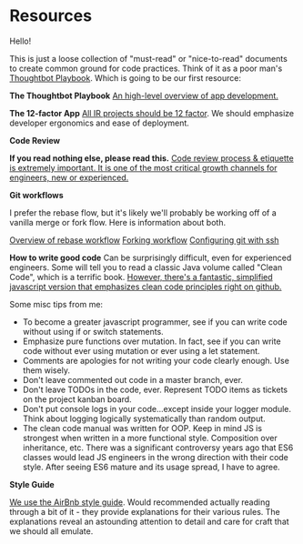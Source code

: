 # Resources

Hello!

This is just a loose collection of "must-read" or "nice-to-read" documents to create common ground for code practices. Think of it as a poor man's [Thoughtbot Playbook](https://thoughtbot.com/playbook). Which is going to be our first resource:

**The Thoughtbot Playbook**
[An high-level overview of app development.](https://thoughtbot.com/playbook)

**The 12-factor App**
[All IR projects should be 12 factor](https://12factor.net/). We should emphasize developer ergonomics and ease of deployment.

**Code Review**

**If you read nothing else, please read this.** [Code review process & etiquette is extremely important. It is one of the most critical growth channels for engineers, new or experienced.](https://hypothes.is/blog/code-review-in-remote-teams/)

**Git workflows**

I prefer the rebase flow, but it's likely we'll probably be working off of a vanilla merge or fork flow. Here is information about both.

[Overview of rebase workflow](https://www.atlassian.com/git/tutorials/merging-vs-rebasing)
[Forking workflow](https://www.atlassian.com/git/tutorials/comparing-workflows/forking-workflow)
[Configuring git with ssh](https://help.github.com/articles/generating-a-new-ssh-key-and-adding-it-to-the-ssh-agent/)

**How to write good code**
Can be surprisingly difficult, even for experienced engineers. Some will tell you to read a classic Java volume called "Clean Code", which is a terrific book. [However, there's a fantastic, simplified javascript version that emphasizes clean code principles right on github.](https://github.com/ryanmcdermott/clean-code-javascript)

Some misc tips from me:
 - To become a greater javascript programmer, see if you can write code without using if or switch statements.
 - Emphasize pure functions over mutation. In fact, see if you can write code without ever using mutation or ever using a let statement.
 - Comments are apologies for not writing your code clearly enough. Use them wisely.
 - Don't leave commented out code in a master branch, ever.
 - Don't leave TODOs in the code, ever. Represent TODO items as tickets on the project kanban board.
 - Don't put console logs in your code...except inside your logger module. Think about logging logically systematically than random output.
 - The clean code manual was written for OOP. Keep in mind JS is strongest when written in a more functional style. Composition over inheritance, etc. There was a significant controversy years ago that ES6 classes would lead JS engineers in the wrong direction with their code style. After seeing ES6 mature and its usage spread, I have to agree.

**Style Guide**

[We use the AirBnb style guide](https://github.com/airbnb/javascript). Would recommended actually reading through a bit of it - they provide explanations for their various rules. The explanations reveal an astounding attention to detail and care for craft that we should all emulate.
